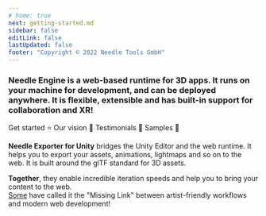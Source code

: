 ```yaml
---
# home: true
next: getting-started.md
sidebar: false
editLink: false
lastUpdated: false
footer: "Copyright © 2022 Needle Tools GmbH"
---
```



### **Needle Engine** is a web-based runtime for 3D apps. It runs on your machine for development, and can be deployed anywhere. It is flexible, extensible and has built-in support for collaboration and XR! 

<actiongroup>
    <action href="getting-started">
    Get started ⭐
    </action>
    <action href="vision">
    Our vision 🔮
    </action>
    <action href="testimonials">
    Testimonials 💬
    </action>
    <action href="samples-and-modules">
    Samples 👀
    </action>
</actiongroup>

**Needle Exporter for Unity** bridges the Unity Editor and the web runtime. It helps you to export your assets, animations, lightmaps and so on to the web. It is built around the glTF standard for 3D assets.  

**Together**, they enable incredible iteration speeds and help you to bring your content to the web.  
[Some](testimonials) have called it the "Missing Link" between artist-friendly workflows and modern web development!


<video-embed src="https://user-images.githubusercontent.com/5083203/186121100-b02a83ef-a5df-42f9-a694-c445f1d82b81.mp4" />
 
